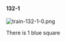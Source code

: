 #### 132-1
![train-132-1-0.png](https://github.com/lil-lab/nlvr/raw/master/nlvr/train/images/23/train-132-1-0.png "train-132-1-0.png")

There is 1 blue square